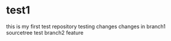 # test1
this is my first test repository
testing changes
changes in branch1
sourcetree
test
branch2
feature